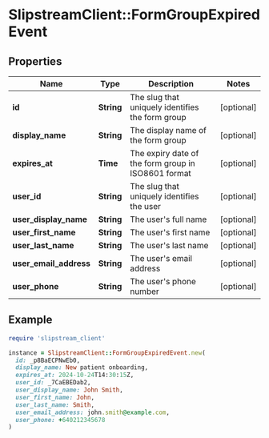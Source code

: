 # SlipstreamClient::FormGroupExpiredEvent

## Properties

| Name | Type | Description | Notes |
| ---- | ---- | ----------- | ----- |
| **id** | **String** | The slug that uniquely identifies the form group | [optional] |
| **display_name** | **String** | The display name of the form group | [optional] |
| **expires_at** | **Time** | The expiry date of the form group in ISO8601 format | [optional] |
| **user_id** | **String** | The slug that uniquely identifies the user | [optional] |
| **user_display_name** | **String** | The user&#39;s full name | [optional] |
| **user_first_name** | **String** | The user&#39;s first name | [optional] |
| **user_last_name** | **String** | The user&#39;s last name | [optional] |
| **user_email_address** | **String** | The user&#39;s email address | [optional] |
| **user_phone** | **String** | The user&#39;s phone number | [optional] |

## Example

```ruby
require 'slipstream_client'

instance = SlipstreamClient::FormGroupExpiredEvent.new(
  id: _p8BaECPNwEb0,
  display_name: New patient onboarding,
  expires_at: 2024-10-24T14:30:15Z,
  user_id: _7CaEBEDab2,
  user_display_name: John Smith,
  user_first_name: John,
  user_last_name: Smith,
  user_email_address: john.smith@example.com,
  user_phone: +640212345678
)
```

